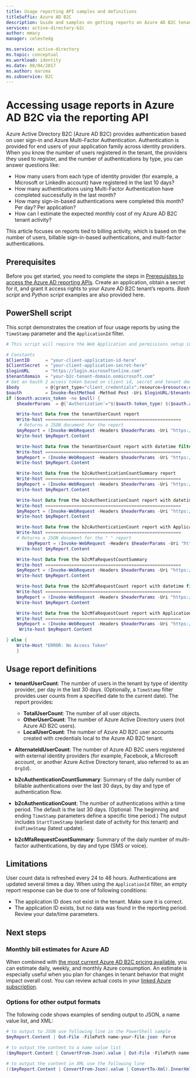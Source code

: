 ```yaml
---
title: Usage reporting API samples and definitions
titleSuffix: Azure AD B2C
description: Guide and samples on getting reports on Azure AD B2C tenant users, authentications, and multi-factor authentications.
services: active-directory-b2c
author: mmacy
manager: celestedg

ms.service: active-directory
ms.topic: conceptual
ms.workload: identity
ms.date: 08/04/2017
ms.author: marsma
ms.subservice: B2C
---
```


# Accessing usage reports in Azure AD B2C via the reporting API

Azure Active Directory B2C (Azure AD B2C) provides authentication based on user sign-in and Azure Multi-Factor Authentication. Authentication is provided for end users of your application family across identity providers. When you know the number of users registered in the tenant, the providers they used to register, and the number of authentications by type, you can answer questions like:
* How many users from each type of identity provider (for example, a Microsoft or LinkedIn account) have registered in the last 10 days?
* How many authentications using Multi-Factor Authentication have completed successfully in the last month?
* How many sign-in-based authentications were completed this month? Per day? Per application?
* How can I estimate the expected monthly cost of my Azure AD B2C tenant activity?

This article focuses on reports tied to billing activity, which is based on the number of users, billable sign-in-based authentications, and multi-factor authentications.


## Prerequisites
Before you get started, you need to complete the steps in [Prerequisites to access the Azure AD reporting APIs](https://azure.microsoft.com/documentation/articles/active-directory-reporting-api-getting-started/). Create an application, obtain a secret for it, and grant it access rights to your Azure AD B2C tenant’s reports. *Bash script* and *Python script* examples are also provided here.

## PowerShell script
This script demonstrates the creation of four usage reports by using the `TimeStamp` parameter and the `ApplicationId` filter.

```powershell
# This script will require the Web Application and permissions setup in Azure Active Directory

# Constants
$ClientID      = "your-client-application-id-here"
$ClientSecret  = "your-client-application-secret-here"
$loginURL      = "https://login.microsoftonline.com"
$tenantdomain  = "your-b2c-tenant-domain.onmicrosoft.com"
# Get an Oauth 2 access token based on client id, secret and tenant domain
$body          = @{grant_type="client_credentials";resource=$resource;client_id=$ClientID;client_secret=$ClientSecret}
$oauth         = Invoke-RestMethod -Method Post -Uri $loginURL/$tenantdomain/oauth2/token?api-version=1.0 -Body $body
if ($oauth.access_token -ne $null) {
    $headerParams  = @{'Authorization'="$($oauth.token_type) $($oauth.access_token)"}

    Write-host Data from the tenantUserCount report
    Write-host ====================================================
	 # Returns a JSON document for the report
    $myReport = (Invoke-WebRequest -Headers $headerParams -Uri "https://graph.windows.net/$tenantdomain/reports/tenantUserCount?api-version=beta")
    Write-host $myReport.Content

    Write-host Data from the tenantUserCount report with datetime filter
    Write-host ====================================================
    $myReport = (Invoke-WebRequest -Headers $headerParams -Uri "https://graph.windows.net/$tenantdomain/reports/tenantUserCount?%24filter=TimeStamp+gt+2016-10-15&api-version=beta")
    Write-host $myReport.Content

    Write-host Data from the b2cAuthenticationCountSummary report
    Write-host ====================================================
    $myReport = (Invoke-WebRequest -Headers $headerParams -Uri "https://graph.windows.net/$tenantdomain/reports/b2cAuthenticationCountSummary?api-version=beta")
    Write-host $myReport.Content

	Write-host Data from the b2cAuthenticationCount report with datetime filter
    Write-host ====================================================
    $myReport = (Invoke-WebRequest -Headers $headerParams -Uri "https://graph.windows.net/$tenantdomain/reports/b2cAuthenticationCount?%24filter=TimeStamp+gt+2016-09-20+and+TimeStamp+lt+2016-10-03&api-version=beta")
    Write-host $myReport.Content

	Write-host Data from the b2cAuthenticationCount report with ApplicationId filter
    Write-host ====================================================
    # Returns a JSON document for the " " report
        $myReport = (Invoke-WebRequest -Headers $headerParams -Uri "https://graph.windows.net/$tenantdomain/reports/b2cAuthenticationCount?%24filter=ApplicationId+eq+ada78934-a6da-4e69-b816-10de0d79db1d&api-version=beta")
    Write-host $myReport.Content

	Write-host Data from the b2cMfaRequestCountSummary
    Write-host ====================================================
    $myReport = (Invoke-WebRequest -Headers $headerParams -Uri "https://graph.windows.net/$tenantdomain/reports/b2cMfaRequestCountSummary?api-version=beta")
    Write-host $myReport.Content

    Write-host Data from the b2cMfaRequestCount report with datetime filter
    Write-host ====================================================
    $myReport = (Invoke-WebRequest -Headers $headerParams -Uri "https://graph.windows.net/$tenantdomain/reports/b2cMfaRequestCount?%24filter=TimeStamp+gt+2016-09-10+and+TimeStamp+lt+2016-10-04&api-version=beta")
    Write-host $myReport.Content

	Write-host Data from the b2cMfaRequestCount report with ApplicationId filter
    Write-host ====================================================
   	$myReport = (Invoke-WebRequest -Headers $headerParams -Uri "https://graph.windows.net/$tenantdomain/reports/b2cMfaRequestCountSummary?%24filter=ApplicationId+eq+ada78934-a6da-4e69-b816-10de0d79db1d&api-version=beta")
	 Write-host $myReport.Content

} else {
    Write-Host "ERROR: No Access Token"
    }
```


## Usage report definitions
* **tenantUserCount**: The number of users in the tenant by type of identity provider, per day in the last 30 days. (Optionally, a `TimeStamp` filter provides user counts from a specified date to the current date). The report provides:
  * **TotalUserCount**: The number of all user objects.
  * **OtherUserCount**: The number of Azure Active Directory users (not Azure AD B2C users).
  * **LocalUserCount**: The number of Azure AD B2C user accounts created with credentials local to the Azure AD B2C tenant.

* **AlternateIdUserCount**: The number of Azure AD B2C users registered with external identity providers (for example, Facebook, a Microsoft account, or another Azure Active Directory tenant, also referred to as an `OrgId`).

* **b2cAuthenticationCountSummary**: Summary of the daily number of billable authentications over the last 30 days, by day and type of authentication flow.

* **b2cAuthenticationCount**: The number of authentications within a time period. The default is the last 30 days.  (Optional: The beginning and ending `TimeStamp` parameters define a specific time period.) The output includes `StartTimeStamp` (earliest date of activity for this tenant) and `EndTimeStamp` (latest update).

* **b2cMfaRequestCountSummary**: Summary of the daily number of multi-factor authentications, by day and type (SMS or voice).


## Limitations
User count data is refreshed every 24 to 48 hours. Authentications are updated several times a day. When using the `ApplicationId` filter, an empty report response can be due to one of following conditions:
  * The application ID does not exist in the tenant. Make sure it is correct.
  * The application ID exists, but no data was found in the reporting period. Review your date/time parameters.


## Next steps
### Monthly bill estimates for Azure AD
When combined with [the most current Azure AD B2C pricing available](https://azure.microsoft.com/pricing/details/active-directory-b2c/), you can estimate daily, weekly, and monthly Azure consumption.  An estimate is especially useful when you plan for changes in tenant behavior that might impact overall cost. You can review actual costs in your [linked Azure subscription](billing.md).

### Options for other output formats
The following code shows examples of sending output to JSON, a name value list, and XML:
```powershell
# to output to JSON use following line in the PowerShell sample
$myReport.Content | Out-File -FilePath name-your-file.json -Force

# to output the content to a name value list
($myReport.Content | ConvertFrom-Json).value | Out-File -FilePath name-your-file.txt -Force

# to output the content in XML use the following line
(($myReport.Content | ConvertFrom-Json).value | ConvertTo-Xml).InnerXml | Out-File -FilePath name-your-file.xml -Force
```
